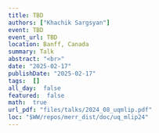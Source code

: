 ```yaml
---
title: TBD
authors: ["Khachik Sargsyan"]
event: TBD
event_url: TBD
location: Banff, Canada
summary: Talk
abstract: "<br>"
date: "2025-02-17"
publishDate: "2025-02-17"
tags:  []
all_day:  false
featured:  false
math:  true
url_pdf: "files/talks/2024_08_uqmlip.pdf"
loc: "$WW/repos/merr_dist/doc/uq_mlip24"
---
```

